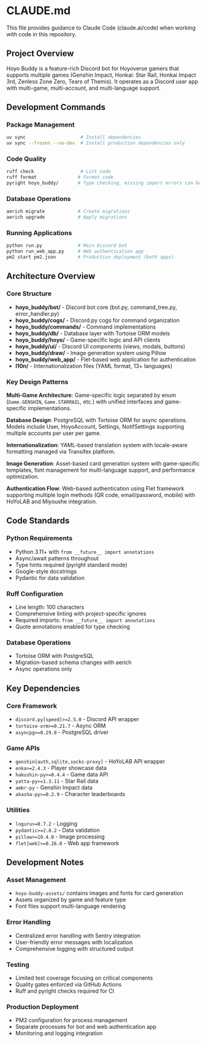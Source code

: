 # CLAUDE.md

This file provides guidance to Claude Code (claude.ai/code) when working with code in this repository.

## Project Overview

Hoyo Buddy is a feature-rich Discord bot for Hoyoverse gamers that supports multiple games (Genshin Impact, Honkai: Star Rail, Honkai Impact 3rd, Zenless Zone Zero, Tears of Themis). It operates as a Discord user app with multi-game, multi-account, and multi-language support.

## Development Commands

### Package Management

```bash
uv sync                    # Install dependencies
uv sync --frozen --no-dev  # Install production dependencies only
```

### Code Quality

```bash
ruff check                 # Lint code
ruff format               # Format code  
pyright hoyo_buddy/       # Type checking, missing import errors can be ignored
```

### Database Operations

```bash
aerich migrate            # Create migrations
aerich upgrade            # Apply migrations
```

### Running Applications

```bash
python run.py             # Main Discord bot
python run_web_app.py     # Web authentication app
pm2 start pm2.json        # Production deployment (both apps)
```

## Architecture Overview

### Core Structure

- **hoyo_buddy/bot/** - Discord bot core (bot.py, command_tree.py, error_handler.py)
- **hoyo_buddy/cogs/** - Discord.py cogs for command organization
- **hoyo_buddy/commands/** - Command implementations
- **hoyo_buddy/db/** - Database layer with Tortoise ORM models
- **hoyo_buddy/hoyo/** - Game-specific logic and API clients
- **hoyo_buddy/ui/** - Discord UI components (views, modals, buttons)
- **hoyo_buddy/draw/** - Image generation system using Pillow
- **hoyo_buddy/web_app/** - Flet-based web application for authentication
- **l10n/** - Internationalization files (YAML format, 13+ languages)

### Key Design Patterns

**Multi-Game Architecture**: Game-specific logic separated by enum (`Game.GENSHIN`, `Game.STARRAIL`, etc.) with unified interfaces and game-specific implementations.

**Database Design**: PostgreSQL with Tortoise ORM for async operations. Models include User, HoyoAccount, Settings, NotifSettings supporting multiple accounts per user per game.

**Internationalization**: YAML-based translation system with locale-aware formatting managed via Transifex platform.

**Image Generation**: Asset-based card generation system with game-specific templates, font management for multi-language support, and performance optimization.

**Authentication Flow**: Web-based authentication using Flet framework supporting multiple login methods (QR code, email/password, mobile) with HoYoLAB and Miyoushe integration.

## Code Standards

### Python Requirements

- Python 3.11+ with `from __future__ import annotations`
- Async/await patterns throughout
- Type hints required (pyright standard mode)
- Google-style docstrings
- Pydantic for data validation

### Ruff Configuration

- Line length: 100 characters
- Comprehensive linting with project-specific ignores
- Required imports: `from __future__ import annotations`
- Quote annotations enabled for type checking

### Database Operations

- Tortoise ORM with PostgreSQL
- Migration-based schema changes with aerich
- Async operations only

## Key Dependencies

### Core Framework

- `discord.py[speed]>=2.5.0` - Discord API wrapper
- `tortoise-orm>=0.21.7` - Async ORM
- `asyncpg>=0.29.0` - PostgreSQL driver

### Game APIs

- `genshin[auth,sqlite,socks-proxy]` - HoYoLAB API wrapper
- `enka>=2.4.3` - Player showcase data
- `hakushin-py>=0.4.4` - Game data API
- `yatta-py>=1.3.11` - Star Rail data
- `ambr-py` - Genshin Impact data
- `akasha-py>=0.2.9` - Character leaderboards

### Utilities

- `loguru>=0.7.2` - Logging
- `pydantic>=2.8.2` - Data validation
- `pillow>=10.4.0` - Image processing
- `flet[web]>=0.26.0` - Web app framework

## Development Notes

### Asset Management

- `hoyo-buddy-assets/` contains images and fonts for card generation
- Assets organized by game and feature type
- Font files support multi-language rendering

### Error Handling

- Centralized error handling with Sentry integration
- User-friendly error messages with localization
- Comprehensive logging with structured output

### Testing

- Limited test coverage focusing on critical components
- Quality gates enforced via GitHub Actions
- Ruff and pyright checks required for CI

### Production Deployment

- PM2 configuration for process management
- Separate processes for bot and web authentication app
- Monitoring and logging integration
